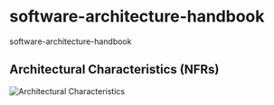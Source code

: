 #  software-architecture-handbook
software-architecture-handbook

## Architectural Characteristics (NFRs)

![Architectural Characteristics](https://github.com/sumitDas28/software-architecture-handbook/blob/main/NFR.png)
